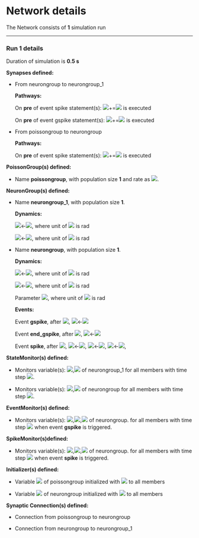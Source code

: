 # Network details
The Network consists of **1**                            simulation run
_______________________________________________________________________________
### Run 1 details
Duration of simulation is **0.5 s**

**Synapses defined:**
- 	From neurongroup to neurongroup_1

	**Pathways:**

	On **pre** of event spike statement(s): <img src="https://render.githubusercontent.com/render/math?math=x">+=<img src="https://render.githubusercontent.com/render/math?math=1"> is executed

	On **pre** of event gspike statement(s): <img src="https://render.githubusercontent.com/render/math?math=y">+=<img src="https://render.githubusercontent.com/render/math?math=1"> is executed

- 	From poissongroup to neurongroup

	**Pathways:**

	On **pre** of event spike statement(s): <img src="https://render.githubusercontent.com/render/math?math=g">+=<img src="https://render.githubusercontent.com/render/math?math=0.5"> is executed


**PoissonGroup(s) defined:**
- 	Name **poissongroup**, with                population size **1** and rate as <img src="https://render.githubusercontent.com/render/math?math=250. Hz">.


**NeuronGroup(s) defined:**
- Name **neurongroup\_1**, with                population size **1**.

	**Dynamics:**

	<img src="https://render.githubusercontent.com/render/math?math=\frac{d}{d t} x">&#8592;<img src="https://render.githubusercontent.com/render/math?math=- \frac{x}{10.ms}">, where unit of <img src="https://render.githubusercontent.com/render/math?math=x"> is rad

	<img src="https://render.githubusercontent.com/render/math?math=\frac{d}{d t} y">&#8592;<img src="https://render.githubusercontent.com/render/math?math=- \frac{y}{10.ms}">, where unit of <img src="https://render.githubusercontent.com/render/math?math=y"> is rad

- Name **neurongroup**, with                population size **1**.

	**Dynamics:**

	<img src="https://render.githubusercontent.com/render/math?math=\frac{d}{d t} g">&#8592;<img src="https://render.githubusercontent.com/render/math?math=- \frac{g}{10.ms}">, where unit of <img src="https://render.githubusercontent.com/render/math?math=g"> is rad

	<img src="https://render.githubusercontent.com/render/math?math=\frac{d}{d t} v">&#8592;<img src="https://render.githubusercontent.com/render/math?math=\frac{g - v}{50.ms}">, where unit of <img src="https://render.githubusercontent.com/render/math?math=v"> is rad

	Parameter <img src="https://render.githubusercontent.com/render/math?math=allow_{gspike}">, where unit of <img src="https://render.githubusercontent.com/render/math?math=allow_{gspike}"> is rad

	**Events:**

	Event **gspike**, after <img src="https://render.githubusercontent.com/render/math?math=allow_{gspike} \wedge g \gt 1">, <img src="https://render.githubusercontent.com/render/math?math=allow_{gspike}">&#8592;<img src="https://render.githubusercontent.com/render/math?math=\text{False}">

	Event **end\_gspike**, after <img src="https://render.githubusercontent.com/render/math?math=\neg allow_{gspike} \wedge g \lt 1">, <img src="https://render.githubusercontent.com/render/math?math=allow_{gspike}">&#8592;<img src="https://render.githubusercontent.com/render/math?math=\text{True}">

	Event **spike**, after <img src="https://render.githubusercontent.com/render/math?math=v \gt 1">, <img src="https://render.githubusercontent.com/render/math?math=v">&#8592;<img src="https://render.githubusercontent.com/render/math?math=0">, <img src="https://render.githubusercontent.com/render/math?math=g">&#8592;<img src="https://render.githubusercontent.com/render/math?math=0">, <img src="https://render.githubusercontent.com/render/math?math=allow_{gspike}">&#8592;<img src="https://render.githubusercontent.com/render/math?math=\text{True}">, 


**StateMonitor(s) defined:**
- 	Monitors variable(s): <img src="https://render.githubusercontent.com/render/math?math=x">,<img src="https://render.githubusercontent.com/render/math?math=y"> of neurongroup_1 for all members with time step <img src="https://render.githubusercontent.com/render/math?math=100. us">.

- 	Monitors variable(s): <img src="https://render.githubusercontent.com/render/math?math=v">,<img src="https://render.githubusercontent.com/render/math?math=g"> of neurongroup for all members with time step <img src="https://render.githubusercontent.com/render/math?math=100. us">.


**EventMonitor(s) defined:**
- 	Monitors variable(s): <img src="https://render.githubusercontent.com/render/math?math=g">,<img src="https://render.githubusercontent.com/render/math?math=t">,<img src="https://render.githubusercontent.com/render/math?math=i"> of neurongroup. for all members with time step <img src="https://render.githubusercontent.com/render/math?math=100. us"> when event **gspike** is triggered.


**SpikeMonitor(s)defined:**
- 	Monitors variable(s): <img src="https://render.githubusercontent.com/render/math?math=v">,<img src="https://render.githubusercontent.com/render/math?math=t">,<img src="https://render.githubusercontent.com/render/math?math=i"> of neurongroup. for all members with time step <img src="https://render.githubusercontent.com/render/math?math=100. us"> when event **spike** is triggered.


**Initializer(s) defined:**
- Variable <img src="https://render.githubusercontent.com/render/math?math=rates"> of poissongroup initialized with <img src="https://render.githubusercontent.com/render/math?math=250. Hz"> to all members 

- Variable <img src="https://render.githubusercontent.com/render/math?math=allow_{gspike}"> of neurongroup initialized with <img src="https://render.githubusercontent.com/render/math?math=1."> to all members 


**Synaptic Connection(s) defined:**
- Connection from poissongroup to neurongroup

- Connection from neurongroup to neurongroup_1

